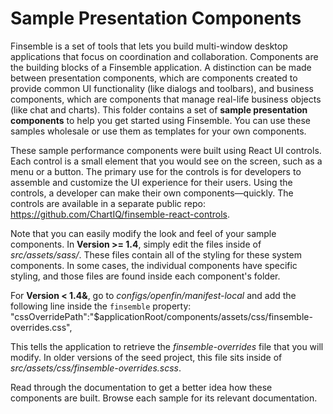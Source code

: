 #  Sample Presentation Components

Finsemble is a set of tools that lets you build multi-window desktop applications that focus on coordination and collaboration. Components are the building blocks of a Finsemble application. A distinction can be made between presentation components, which are components created to provide common UI functionality (like dialogs and toolbars), and business components, which are components that manage real-life business objects (like chat and charts). This folder contains a set of **sample presentation components** to help you get started using Finsemble. You can use these samples wholesale or use them as templates for your own components. 

These sample performance components were built using React UI controls. Each control is a small element that you would see on the screen, such as a menu or a button. The primary use for the controls is for developers to assemble and customize the UI experience for their users. Using the controls, a developer can make their own components&mdash;quickly. The controls are available in a separate public repo: https://github.com/ChartIQ/finsemble-react-controls. 

Note that you can easily modify the look and feel of your sample components. In **Version >= 1.4**, simply edit the files inside of *src/assets/sass/*. These files contain all of the styling for these system components. In some cases, the individual components have specific styling, and those files are found inside each component's folder.

For **Version < 1.4&**, go to *configs/openfin/manifest-local* and add the following line inside the `finsemble` property:
"cssOverridePath":"$applicationRoot/components/assets/css/finsemble-overrides.css",

This tells the application to retrieve the *finsemble-overrides* file that you will modify. In older versions of the seed project, this file sits inside of *src/assets/css/finsemble-overrides.scss*. 

Read through the documentation to get a better idea how these components are built. Browse each sample for its relevant documentation. 
